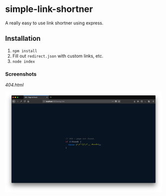 # simple-link-shortner

A really easy to use link shortner using express.

## Installation

1. `npm install`
2. Fill out `redirect.json` with custom links, etc.
3. `node index`

### Screenshots

*404.html*

![404](https://raw.githubusercontent.com/jacc/simple-link-shortner/master/404.png)
